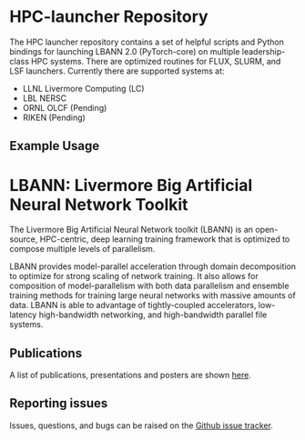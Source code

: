 # HPC-launcher Repository

The HPC launcher repository contains a set of helpful scripts and
Python bindings for launching LBANN 2.0 (PyTorch-core) on multiple
leadership-class HPC systems.  There are optimized routines for FLUX,
SLURM, and LSF launchers.  Currently there are supported systems at:
 - LLNL Livermore Computing (LC)
 - LBL NERSC
 - ORNL OLCF (Pending)
 - RIKEN (Pending)

## Example Usage

# LBANN: Livermore Big Artificial Neural Network Toolkit

The Livermore Big Artificial Neural Network toolkit (LBANN) is an
open-source, HPC-centric, deep learning training framework that is
optimized to compose multiple levels of parallelism.

LBANN provides model-parallel acceleration through domain
decomposition to optimize for strong scaling of network training.  It
also allows for composition of model-parallelism with both data
parallelism and ensemble training methods for training large neural
networks with massive amounts of data.  LBANN is able to advantage of
tightly-coupled accelerators, low-latency high-bandwidth networking,
and high-bandwidth parallel file systems.

## Publications

A list of publications, presentations and posters are shown
[here](https://lbann.readthedocs.io/en/latest/publications.html).

## Reporting issues
Issues, questions, and bugs can be raised on the [Github issue
tracker](https://github.com/LBANN/HPC-launcher/issues).
